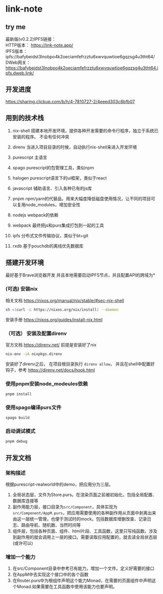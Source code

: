 # link-note


## try me
最新版(v0.2.2)IPFS链接：  
HTTP版本： https://link-note.app/  
IPFS版本： ipfs://bafybeidst3lnobpo4k2oeciamfefrzztu6xwvquwtioe6gqzsg4u3tht64/ 
DWeb网关： https://bafybeidst3lnobpo4k2oeciamfefrzztu6xwvquwtioe6gqzsg4u3tht64.ipfs.dweb.link/ 

## 开发进度
https://sharing.clickup.com/b/h/4-7810727-2/4eeed303c8bfb07


## 用到的技术栈

1. nix-shell 搭建本地开发环境，提供各种开发需要的命令行程序，独立于系统已安装的程序。 不会有任何冲突
10. direnv 当进入项目目录的时候，自动执行nix-shell来进入开发环境

1. purescript 主语言
2. spago purescript的包管理工具，类似npm
3. halogen purescript语言下的ui框架，类似于react

2. javascript 辅助语言、引入各种已有的js库
5. pnpm npm/yarn的代替品，用来大幅度降低磁盘使用情况，让不同的项目可以复用node_modules，增加安全性

9. nodejs webpack的依赖
8. webpack 最终把js和purs集成打包到一起的工具

6. ipfs 分布式文件传输协议，类似于bt+git
7. rxdb 基于pouchdb的离线优先数据库

## 搭建开发环境

最好基于Brave浏览器开发
并且本地需要启动IPFS节点，并且配置API的跨域为*

### (可选) 安装nix
相关文档 https://nixos.org/manual/nix/stable/#sec-nix-shell
``` bash
sh <(curl -L https://nixos.org/nix/install) --daemon
```

安装手册  https://nixos.org/guides/install-nix.html

### （可选） 安装及配置direnv
官方文档 https://direnv.net/
前提是安装好了nix

``` bash
nix-env -iA nixpkgs.direnv
```

安装好了direnv之后， 在项目根目录执行 `direnv allow`，
并且在shell中配置好钩子，参考 https://direnv.net/docs/hook.html

### 使用pnpm安装node_modeules依赖
```bash
pnpm install
```

### 使用spago编译purs文件
```bash
spago build
```


### 启动调试模式
```bash
pnpm debug
```

## 开发文档

### 架构描述
根据purescript-realworld中的demo，把应用分为三层。
1. 全局状态层，文件为Store.purs。在渲染页面之前被初始化，包括全局配置、数据库连接等
2. 副作用能力层，接口目录为`src/Component`，具体实现为`src/Component/AppM.purs`，把应用需要使用的各种副作用从页面中剥离出来由这一层统一管理，也便于测试时的mock。包括数据库增删改查、记录日志、路由导航、随机数、当然时间等
3. 组件层，包括各种页面、组件、html片段、工具函数，这里只写纯函数。涉及到副作用的就会调用上一层的接口。需要读取应用配置的，就去读全局状态层(或许可以)

### 增加一个能力
1. 在src/Component目录中参考已有能力，增加一个文件。定义好需要的接口
2. 在AppM中去实现这个接口中的各个函数
3. 在Router.purs中为根组件声明这个能力Monad，在需要的页面组件中声明这个Monad.如果需要在工具函数中使用该能力也要声明。
